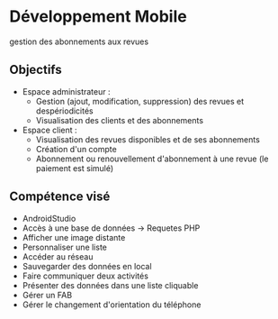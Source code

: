 # Développement Mobile

gestion des abonnements aux revues

## Objectifs

* Espace administrateur :
  * Gestion (ajout, modification, suppression) des revues et despériodicités
  * Visualisation des clients et des abonnements
* Espace client :
  * Visualisation des revues disponibles et de ses abonnements
  * Création d'un compte
  * Abonnement ou renouvellement d'abonnement à une revue (le
paiement est simulé)

## Compétence visé

* AndroidStudio
* Accès à une base de données -> Requetes PHP
* Afficher une image distante
* Personnaliser une liste
* Accéder au réseau 
* Sauvegarder des données en local
* Faire communiquer deux activités
* Présenter des données dans une liste cliquable
* Gérer un FAB
* Gérer le changement d'orientation du téléphone

